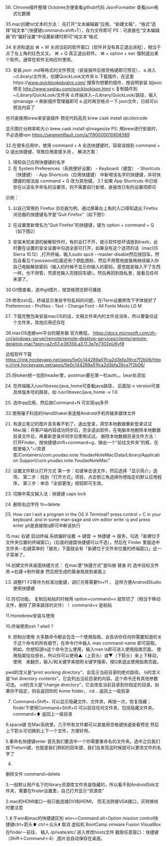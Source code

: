 36. Chrome插件整理
Octotree方便查看github代码
JsonFormatter 查看json格式化数据

35.mac创建txt文本的方法：
先打开“文本编辑器”应用，“新建文稿”，"格式“选择”纯文本“（快捷键command+shift+T），存为文件即可
PS：可直接在“文本编辑器”的“偏好设置”中设置新建时即可“纯文本”格式

34.关闭和退出
⌘ + W 关闭当前的软件窗口（软件并没有真正退出进程），相当于点了左上角的红色叉叉。
⌘ + Q 真正退出软件。
⌘ + option + esc 强制退出某个软件。通常在软件无响应时使用。

33. 安装.json .md等格式的文件预览（安装插件后按空格键即可预览），
a.进入~/Library/文件夹，创建QuickLook文件夹
b.下载插件，在这里https://www.quicklookplugins.com/ 搜索你想要的插件，按说明安装
如json预览 http://www.sagtau.com/quicklookjson.html
c.复制插件到~/Library/QuickLook/文件夹
d.终端进入~/Library/QuickLook/路径，输入qlmanage -r 刷新插件管理器即可
e.这时再空格点一下.json文件，已经可以预览内容了

也可直接用brew来安装插件
预览代码高亮
brew cask install qlcolorcode

显示图片分辨率和大小
brew cask install qlimagesize
PS: 用brew进行安装时，不必连接vpn
https://segmentfault.com/a/1190000010608389

32.在很多应用中，使用 command + A 全选快捷键时，容易误按到 command + Q 退出快捷键，导致应用直接关闭 。
解决方案：
1. 得知自己应用快捷键的名字
2. 在 System Preferences（系统便好设置） - Keyboard（键盘） - Shortcuts（快捷键） - App Shortcuts（应用快捷键） 中新增该名字的快捷键，并将快捷键的按法由 command + Q 改为其他键。
2.1 如果 App Shortcuts 中已经存在以该名字命名的设置项，则不需要自行新增，直接改已有的设置项即可

示例：
1. 以自己常用的 Firefox 浏览器为例，通过屏幕左上角的入口得知退出 Firefox 浏览器的快捷键名字是“Quit Firefox”（如下图1）
2. 在设置里新增名为“Quit Firefox”的快捷键，键为 option + command + Q（如下图2）




31. 安装未知来源的破解软件时，有的会打不开，提示软件损坏请放到trash，此时要在设置的安全设置中勾选全部可打开，如果没有这个选项的话（macOS Sierra 10.12）,打开终端，输入sudo spctl --master-disable然后按回车。然后会看见个password后面还有个钥匙图标，然后不用管他直接再继续输入你自己电脑解锁密码（输入的时候不显示你输入的密码，感觉就是输入不了东西一样，也不用管，凭感觉输入完按回车键）。然后再回到隐私里，就看见任何来源了。


30.Gif图查看，选中git图片，按空格预览即可播放

29.修改zsh后，终端显示某些字符乱码的问题，在iTerm设置修改下字体就好了
Preferences - Profiles - Text - Change Font - All Fonts Meslo LG M


27. 下载完整包来安装macOS的话，文稿文件夹内的文件会消失，所以要备份这个文件夹，其他应用还存在

26.macOS连接win平台的服务器
官方教程。
https://docs.microsoft.com/zh-cn/windows-server/remote/remote-desktop-services/clients/remote-desktop-mac?spm=a2c63.p38356.a3.11.3e7e7302pU6yf8

远程软件下载
https://rink.hockeyapp.net/apps/5e0c144289a51fca2d3bfa39ce7f2b06/https://rink.hockeyapp.net/apps/5e0c144289a51fca2d3bfa39ce7f2b06/

25.将token统一加到header里，postman要在第一栏auth。。bear处添加

24. 在终端输入/usr/libexec/java_home可查看java路径， 后面加-v version可查具体版本号的路径，如
/usr/libexec/java_home -v 1.6

23. 选中qq应用，然后按Command+N 可实现qq多开

22.使用锤子科技的HandShaker来连接Android手机传输多媒体文件

21. 有道云笔记的图片丢失看不到了，退出登录，清空本地数据重新登录试试
Mac端：将客户端内容成功同步后，完全退出软件，在电脑本地删除本地数据目录文件后，再重新登录并同步后使用试试。
删除本地数据目录文件方法： 打开Finder，按快捷键shift+command+g，弹出一个“前往文件夹”的框，在框里输入“~/资源库/Containers/com.youdao.note.YoudaoNoteMac/Data/Library/Application Support/com.youdao.note.YoudaoNoteMac”

19. 设置文件默认打开方式
第一步：右键单击该文件，然后选择「显示简介」选项。
第二步：找到「打开方式」项目，点击倒三角选择你想指定的默认应用程序。
第三步：单击「全部更改」按钮即可生效。

18. 切换中英文输入法：快捷键 caps lock

17. 删除右边字符 fn+delete

16. How can I exit a program in the OS X Terminal?
press control + C in your keyboard.
and in some man-page and vim editor write :q and press enter
git是直接按q即可中断该执行

15.mac 右键 启动终端
系统偏好设置 -> 键盘 -> 快捷键 -> 服务，勾选「新建位于文件夹位置的终端窗口」（后面的键盘快捷键可以不选），然后在 Finder 里面选中文件夹--右键菜单的「服务」下面就会有「新建位于文件夹位置的终端窗口」这一子菜单了。


14.创建文件夹桌面快捷方式：
在mac里“快捷方式”是叫做 替身 的 
 选中目标文件夹->右键->制作替身 然后把生成的替身拖放到桌面上 


13. 调整F1 F2等作为标准功能键，调灯光等需要fn+f1 ， 这样方便AndroidStudio使用快捷键


12.剪切功能。
复制后粘贴的时候用   option+command+v   就剪切了（相当于移动文件，删除了原来路径的文件）！
command+v 是粘贴

11.Homebrew安装与使用

10.终端使用zsh？shell？

8. 控制台使用
大多数命令都会包含一个使用指南，会告诉你任何你需要知道的关于这个命令的所有细节，在命令行中输入 man command-name 即可获取。例如，你想知道ls这个命令怎么使用，输入man ls即可进入使用指南页面。
使用指南往往很长，所以你可以使用▲（上箭头）或▼（下箭头）来上下移动，使用　来翻页，输入/和关键字来按照关键字搜索，按Q来退出使用指南页面。

pwd的含义是“print working directory”，会显示当前目录的绝对路径。
ls的含义是“list directory contents”，它会列出当前目录的内容。这个命令还有其他参数可选。
cd的含义是“change directory”，它会改变当前目录到你指定的目录。如果你不指定，则会返回你的 home folder。
cd ..  返回上一级目录

7. Command+Shift+. 可以显示隐藏文件、文件夹，再按一次，恢复隐藏；
finder下使用Command+Shift+G 可以前往任何文件夹，包括隐藏文件夹。
command+⬆️ 返回上一级目录

6.space键
在Mac系统里，几乎所有文件都可以直接用空格键快速查看预览
然后上下箭头可切换到上下一个文件，方便好用。

5.重命名快捷键enter
首先我们要选中一个你需要重命名的文件夹。选中之后我们按下return键，也就是我们熟知的回车键，我们会发现这时候就可以更改文件的名字了

4.
删除文件 command+delete

3.一般默认用户名下的library资源库文件夹是隐藏的，所以看不到AndroidSdk文件夹，需要在finder设置里，自己打开显示“资源库”

2.mac的HDMI接口一般只能连接DVI和HDMI， 而无法转接VGA接口，买转换线时要注意

1.关于win和mac的快捷键区别
win==Command
alt=Option
mission control快捷键ctrl+箭头⬆️    ctrl＋尖头⬇️ 取消
虚拟机 BootCamp  vmware Fusion  VisualBox
在finder－前往， 输入 /private/etc/  进入修改hosts文件
截取任意窗口：快捷键（Shift＋Command＋4）,图片会自动保存在桌面。